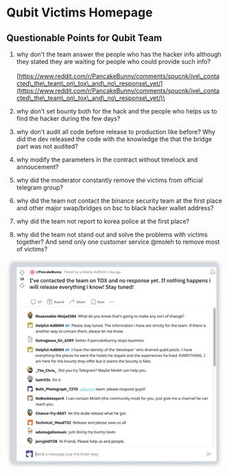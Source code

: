 # Qubit Victims Homepage

## Questionable Points for Qubit Team

1. why don't the team answer the people who has the hacker info although they stated they are waiting for people who could provide such info?\
   \
   [https://www.reddit.com/r/PancakeBunny/comments/spucnk/ive\_contacted\_the\_team\_on\_tox\_and\_no\_response\_yet/](https://www.reddit.com/r/PancakeBunny/comments/spucnk/ive\_contacted\_the\_team\_on\_tox\_and\_no\_response\_yet/)\

2. why don't set bounty both for the hack and the people who helps us to find the hacker during the few days?
3. why don't audit all code before release to production like before? Why did the dev released the code with the knowledge the that the bridge part was not audited?
4. why modify the parameters in the contract without timelock and annoucement?
5. why did the moderator constantly remove the victims from official telegram group?
6. why did the team not contact the binance security team at the first place and other major swap/bridges on bsc to black hacker wallet address?
7. why did the team not report to korea police at the first place?
8. why did the team not stand out and solve the problems with victims together? And send only one customer service @moleh to remove most of victims?

![](<.gitbook/assets/iShot2022-02-13 00.00.06.jpg>)

